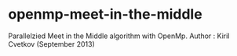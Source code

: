 # openmp-meet-in-the-middle

Parallelzied Meet in the Middle algorithm with OpenMp. 
Author : Kiril Cvetkov (September 2013)
